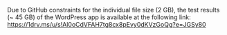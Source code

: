 Due to GitHub constraints for the individual file size (2 GB), the test results (~ 45 GB) of the WordPress app is available at the following link: https://1drv.ms/u/s!Al0oCdVFAH7tg8cx8pEvy0dKVzGoQg?e=JGSy80

